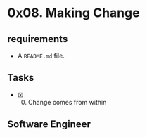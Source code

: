 # 0x08. Making Change
## requirements
* A ```README.md``` file.

## Tasks
* [x] 0. Change comes from within

## Software Engineer